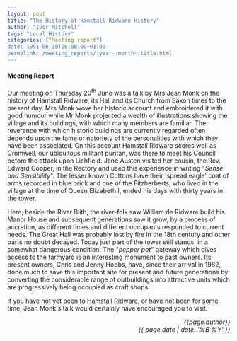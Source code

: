 ```yaml
---
layout: post
title: "The History of Hamstall Ridware History"
author: "Ivor Mitchell"
tags: "Local History"
categories: [“Meeting report"]
date: 1991-06-30T00:00:00+01:00
permalink: /meeting_reports/:year-:month-:title.html
---
```

#### Meeting Report ####

Our meeting on Thursday 20<sup>th</sup> June was a talk by Mrs Jean Monk on the history of Hamstall Ridware, its Hall and its Church from Saxon times to the present day. Mrs Monk wove her historic account and embroidered it with good humour while Mr Monk projected a wealth of illustrations showing the village and its buildings, with which many members are familiar. The reverence with which historic buildings are currently regarded often depends upon the fame or notoriety of the personalities with which they have been associated. On this account Hamstall Ridware scores well as Cromwell, our ubiquitous militant puritan, was there to meet his Council before the attack upon Lichfield. Jane Austen visited her cousin, the Rev. Edward Cooper, in the Rectory and used this experience in writing "*Sense and Sensibility*". The lesser known Cottons have their 'spread eagle' coat of arms recorded in blue brick and one of the Fitzherberts, who lived in the village at the time of Queen Elizabeth I, ended his days with thirty years in the tower. 

Here, beside the River Blith, the river-folk saw William de Ridware build his Manor House and subsequent generations saw it grow, by a process of accretion, as different times and different occupants responded to current needs. The Great Hall was probably lost by fire in the 18th century and other parts no doubt decayed. Today just part of the tower still stands, in a somewhat dangerous condition. The "*pepper pot*" gateway which gives access to the farmyard is an interesting monument to past owners. Its present owners, Chris and Jenny Hobbs, have, since their arrival in 1982, done much to save this important site for present and future generations by converting the considerable range of outbuildings into attractive units which are progressively being occupied as craft shops. 

If you have not yet been to Hamstall Ridware, or have not been for some time, Jean Monk's talk would certainly have encouraged you to visit. 

<p align="right"><i> {{page.author}} <br> {{ page.date | date: '%B %Y' }} </i></p>
